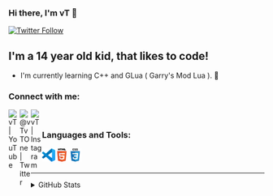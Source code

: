 ### Hi there, I'm vT 👋

[![Twitter Follow](https://img.shields.io/twitter/follow/VortualOne?color=1DA1F2&logo=twitter&style=for-the-badge)](https://twitter.com/intent/follow?original_referer=https%3A%2F%2Fgithub.com%2FVortualOne&screen_name=VortualOne)

## I'm a 14 year old kid, that likes to code!

- I'm currently learning C++ and GLua ( Garry's Mod Lua ). 🤔

### Connect with me:

[<img align="left" alt="vT | YouTube" width="22px" src="https://cdn.jsdelivr.net/npm/simple-icons@v3/icons/youtube.svg" />][youtube]
[<img align="left" alt="@vTvTOne | Twitter" width="22px" src="https://cdn.jsdelivr.net/npm/simple-icons@v3/icons/twitter.svg" />][twitter]
[<img align="left" alt="vT | Instagram" width="22px" src="https://cdn.jsdelivr.net/npm/simple-icons@v3/icons/instagram.svg" />][instagram]

<br />

### Languages and Tools:

<img align="left" alt="Visual Studio Code" width="26px" src="https://raw.githubusercontent.com/github/explore/80688e429a7d4ef2fca1e82350fe8e3517d3494d/topics/visual-studio-code/visual-studio-code.png" />
<img align="left" alt="HTML5" width="26px" src="https://raw.githubusercontent.com/github/explore/80688e429a7d4ef2fca1e82350fe8e3517d3494d/topics/html/html.png" />
<img align="left" alt="CSS3" width="26px" src="https://raw.githubusercontent.com/github/explore/80688e429a7d4ef2fca1e82350fe8e3517d3494d/topics/css/css.png" />

<br />
<br />

---

<details>
  <summary>GitHub Stats</summary>

  <img align="left" alt="vT's GitHub Stats" src="https://github-readme-stats.vercel.app/api?username=vT-One&show_icons=true&hide_border=true&theme=github_dark&hide=contribs,prs" />

</details>

[twitter]: https://twitter.com/vTvTOne
[youtube]: https://www.youtube.com/channel/UCwCv7pHdRSZ_Zss-CuqT7VQ
[instagram]: https://www.instagram.com/vthated/
